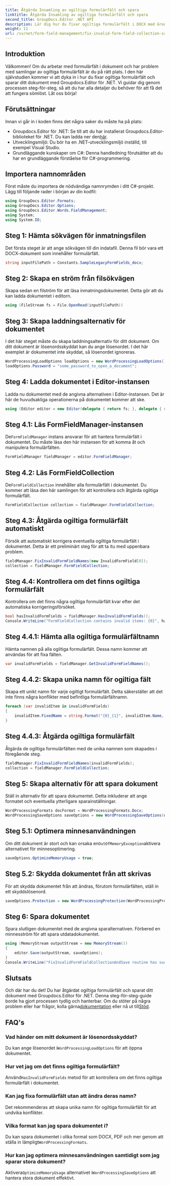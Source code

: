 ```yaml
---
title: Åtgärda Insamling av ogiltiga formulärfält och spara
linktitle: Åtgärda Insamling av ogiltiga formulärfält och spara
second_title: GroupDocs.Editor .NET API
description: Lär dig hur du fixar ogiltiga formulärfält i DOCX med Groupdocs.Editor för .NET. Följ den här guiden för att säkerställa att dina dokument är felfria och spara dem på ett säkert sätt.
weight: 11
url: /sv/net/form-field-management/fix-invalid-form-field-collection-save/
---
```

## Introduktion
Välkommen! Om du arbetar med formulärfält i dokument och har problem med samlingar av ogiltiga formulärfält är du på rätt plats. I den här självstudien kommer vi att dyka in i hur du fixar ogiltiga formulärfält och sparar ditt dokument med Groupdocs.Editor för .NET. Vi guidar dig genom processen steg-för-steg, så att du har alla detaljer du behöver för att få det att fungera sömlöst. Låt oss börja!
## Förutsättningar
Innan vi går in i koden finns det några saker du måste ha på plats:
-  Groupdocs.Editor för .NET: Se till att du har installerat Groupdocs.Editor-biblioteket för .NET. Du kan ladda ner den[här](https://releases.groupdocs.com/editor/net/).
- Utvecklingsmiljö: Du bör ha en .NET-utvecklingsmiljö inställd, till exempel Visual Studio.
- Grundläggande kunskaper om C#: Denna handledning förutsätter att du har en grundläggande förståelse för C#-programmering.
## Importera namnområden
Först måste du importera de nödvändiga namnrymden i ditt C#-projekt. Lägg till följande rader i början av din kodfil:
```csharp
using GroupDocs.Editor.Formats;
using GroupDocs.Editor.Options;
using GroupDocs.Editor.Words.FieldManagement;
using System;
using System.IO;
```
## Steg 1: Hämta sökvägen för inmatningsfilen
Det första steget är att ange sökvägen till din indatafil. Denna fil bör vara ett DOCX-dokument som innehåller formulärfält.
```csharp
string inputFilePath = Constants.SampleLegacyFormFields_docx;
```
## Steg 2: Skapa en ström från filsökvägen
Skapa sedan en filström för att läsa inmatningsdokumentet. Detta gör att du kan ladda dokumentet i editorn.
```csharp
using (FileStream fs = File.OpenRead(inputFilePath))
```
## Steg 3: Skapa laddningsalternativ för dokumentet
I det här steget måste du skapa laddningsalternativ för ditt dokument. Om ditt dokument är lösenordsskyddat kan du ange lösenordet. I det här exemplet är dokumentet inte skyddat, så lösenordet ignoreras.
```csharp
WordProcessingLoadOptions loadOptions = new WordProcessingLoadOptions();
loadOptions.Password = "some_password_to_open_a_document";
```
## Steg 4: Ladda dokumentet i Editor-instansen
Ladda nu dokumentet med de angivna alternativen i Editor-instansen. Det är här de huvudsakliga operationerna på dokumentet kommer att ske.
```csharp
using (Editor editor = new Editor(delegate { return fs; }, delegate { return loadOptions; }))
```
## Steg 4.1: Läs FormFieldManager-instansen
 De`FormFieldManager` instans ansvarar för att hantera formulärfält i dokumentet. Du måste läsa den här instansen för att komma åt och manipulera formulärfälten.
```csharp
FormFieldManager fieldManager = editor.FormFieldManager;
```
## Steg 4.2: Läs FormFieldCollection
 De`FormFieldCollection` innehåller alla formulärfält i dokumentet. Du kommer att läsa den här samlingen för att kontrollera och åtgärda ogiltiga formulärfält.
```csharp
FormFieldCollection collection = fieldManager.FormFieldCollection;
```
## Steg 4.3: Åtgärda ogiltiga formulärfält automatiskt
Försök att automatiskt korrigera eventuella ogiltiga formulärfält i dokumentet. Detta är ett preliminärt steg för att ta itu med uppenbara problem.
```csharp
fieldManager.FixInvalidFormFieldNames(new InvalidFormField[0]);
collection = fieldManager.FormFieldCollection;
```
## Steg 4.4: Kontrollera om det finns ogiltiga formulärfält
Kontrollera om det finns några ogiltiga formulärfält kvar efter det automatiska korrigeringsförsöket.
```csharp
bool hasInvalidFormFields = fieldManager.HasInvalidFormFields();
Console.WriteLine("FormFieldCollection contains invalid items: {0}", hasInvalidFormFields);
```
## Steg 4.4.1: Hämta alla ogiltiga formulärfältnamn
Hämta namnen på alla ogiltiga formulärfält. Dessa namn kommer att användas för att fixa fälten.
```csharp
var invalidFormFields = fieldManager.GetInvalidFormFieldNames();
```
## Steg 4.4.2: Skapa unika namn för ogiltiga fält
Skapa ett unikt namn för varje ogiltigt formulärfält. Detta säkerställer att det inte finns några konflikter med befintliga formulärfältnamn.
```csharp
foreach (var invalidItem in invalidFormFields)
{
    invalidItem.FixedName = string.Format("{0}_{1}", invalidItem.Name, Guid.NewGuid());
}
```
## Steg 4.4.3: Åtgärda ogiltiga formulärfält
Åtgärda de ogiltiga formulärfälten med de unika namnen som skapades i föregående steg.
```csharp
fieldManager.FixInvalidFormFieldNames(invalidFormFields);
collection = fieldManager.FormFieldCollection;
```
## Steg 5: Skapa alternativ för att spara dokument
Ställ in alternativ för att spara dokumentet. Detta inkluderar att ange formatet och eventuella ytterligare sparainställningar.
```csharp
WordProcessingFormats docFormat = WordProcessingFormats.Docx;
WordProcessingSaveOptions saveOptions = new WordProcessingSaveOptions(docFormat);
```
## Steg 5.1: Optimera minnesanvändningen
 Om ditt dokument är stort och kan orsaka en`OutOfMemoryException`aktivera alternativet för minnesoptimering.
```csharp
saveOptions.OptimizeMemoryUsage = true;
```
## Steg 5.2: Skydda dokumentet från att skrivas
För att skydda dokumentet från att ändras, förutom formulärfälten, ställ in ett skyddslösenord.
```csharp
saveOptions.Protection = new WordProcessingProtection(WordProcessingProtectionType.AllowOnlyFormFields, "write_password");
```
## Steg 6: Spara dokumentet
Spara slutligen dokumentet med de angivna sparalternativen. Förbered en minnesström för att spara utdatadokumentet.
```csharp
using (MemoryStream outputStream = new MemoryStream())
{
    editor.Save(outputStream, saveOptions);
}
Console.WriteLine("FixInvalidFormFieldCollectionAndSave routine has successfully finished");
```
## Slutsats
 Och där har du det! Du har åtgärdat ogiltiga formulärfält och sparat ditt dokument med Groupdocs.Editor för .NET. Denna steg-för-steg-guide borde ha gjort processen tydlig och hanterbar. Om du stöter på några problem eller har frågor, kolla gärna[dokumentation](https://tutorials.groupdocs.com/editor/net/) eller nå ut till[Stöd](https://forum.groupdocs.com/c/editor/20).
## FAQ's
### Vad händer om mitt dokument är lösenordsskyddat?
 Du kan ange lösenordet i`WordProcessingLoadOptions` för att öppna dokumentet.
### Hur vet jag om det finns ogiltiga formulärfält?
 Använd`HasInvalidFormFields` metod för att kontrollera om det finns ogiltiga formulärfält i dokumentet.
### Kan jag fixa formulärfält utan att ändra deras namn?
Det rekommenderas att skapa unika namn för ogiltiga formulärfält för att undvika konflikter.
### Vilka format kan jag spara dokumentet i?
 Du kan spara dokumentet i olika format som DOCX, PDF och mer genom att ställa in lämpligt`WordProcessingFormats`.
### Hur kan jag optimera minnesanvändningen samtidigt som jag sparar stora dokument?
 Aktivera`OptimizeMemoryUsage` alternativet i`WordProcessingSaveOptions` att hantera stora dokument effektivt.